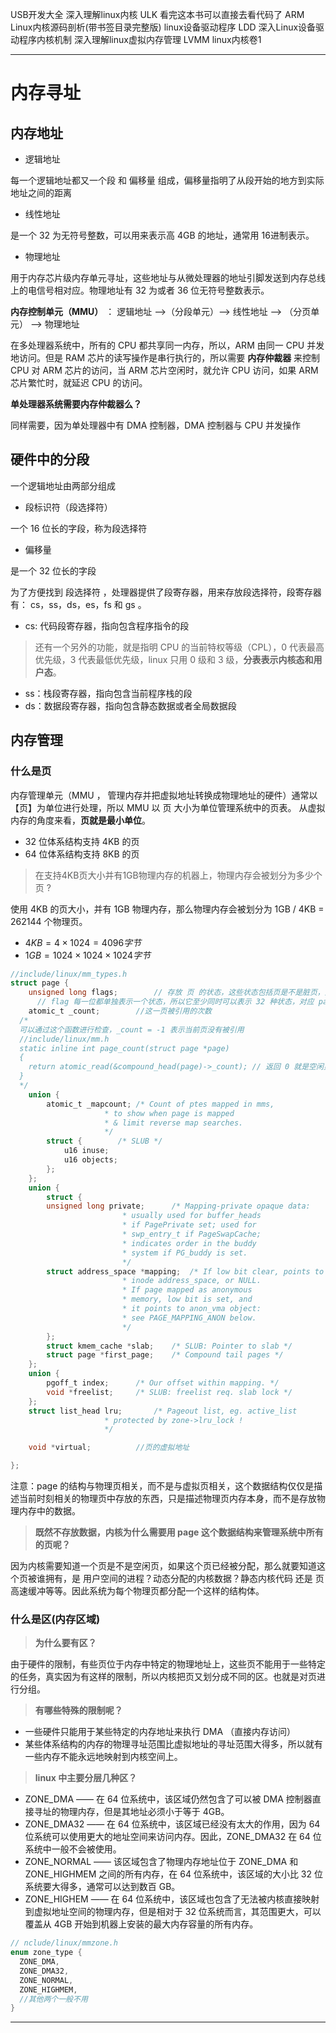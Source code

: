

USB开发大全
深入理解linux内核  ULK 看完这本书可以直接去看代码了
ARM  Linux内核源码剖析(带书签目录完整版)
linux设备驱动程序 LDD
深入Linux设备驱动程序内核机制
深入理解linux虚拟内存管理  LVMM
linux内核卷1




-----

# 内存寻址

## 内存地址

- 逻辑地址

每一个逻辑地址都又一个段 和 偏移量 组成，偏移量指明了从段开始的地方到实际地址之间的距离

- 线性地址

是一个 32 为无符号整数，可以用来表示高 4GB 的地址，通常用 16进制表示。

- 物理地址

用于内存芯片级内存单元寻址，这些地址与从微处理器的地址引脚发送到内存总线上的电信号相对应。物理地址有 32 为或者 36 位无符号整数表示。


**内存控制单元（MMU）** ： 逻辑地址 -->（分段单元）--> 线性地址 --> （分页单元） --> 物理地址

在多处理器系统中，所有的 CPU 都共享同一内存，所以，ARM 由同一 CPU 并发地访问。但是 RAM 芯片的读写操作是串行执行的，所以需要 **内存仲裁器** 来控制 CPU 对 ARM 芯片的访问，当 ARM 芯片空闲时，就允许 CPU 访问，如果 ARM 芯片繁忙时，就延迟 CPU 的访问。

**单处理器系统需要内存仲裁器么？**

同样需要，因为单处理器中有 DMA 控制器，DMA 控制器与 CPU 并发操作

## 硬件中的分段

一个逻辑地址由两部分组成

- 段标识符（段选择符）

一个 16 位长的字段，称为段选择符

- 偏移量

是一个 32 位长的字段

为了方便找到 段选择符 ，处理器提供了段寄存器，用来存放段选择符，段寄存器有： cs，ss，ds，es，fs 和 gs 。

- cs: 代码段寄存器，指向包含程序指令的段

> 还有一个另外的功能，就是指明 CPU 的当前特权等级（CPL），0 代表最高优先级，3 代表最低优先级，linux 只用 0 级和 3 级，**分表表示内核态和用户态**。

- ss：栈段寄存器，指向包含当前程序栈的段
- ds：数据段寄存器，指向包含静态数据或者全局数据段

## 内存管理

### 什么是页

内存管理单元（MMU ， 管理内存并把虚拟地址转换成物理地址的硬件）通常以【页】为单位进行处理，所以 MMU 以 页 大小为单位管理系统中的页表。 从虚拟内存的角度来看，**页就是最小单位**。

- 32 位体系结构支持 4KB 的页
- 64 位体系结构支持 8KB 的页

> 在支持4KB页大小并有1GB物理内存的机器上，物理内存会被划分为多少个页 ?

使用 4KB 的页大小，并有 1GB 物理内存，那么物理内存会被划分为 1GB / 4KB = 262144 个物理页。

- $4KB = 4\times1024 = 4096字节$
- $1 GB = 1024 \times 1024 \times 1024 字节$

```c
//include/linux/mm_types.h 
struct page {
	unsigned long flags;		// 存放 页 的状态，这些状态包括页是不是脏页，是不是被锁定在内存中等
      // flag 每一位都单独表示一个状态，所以它至少同时可以表示 32 种状态，对应 page-flags.h 的 enum pageflags 中
	atomic_t _count;		//这一页被引用的次数
  /*
  可以通过这个函数进行检查，_count = -1 表示当前页没有被引用
  //include/linux/mm.h
  static inline int page_count(struct page *page)
  {
    return atomic_read(&compound_head(page)->_count); // 返回 0 就是空闲页
  }
  */
	union {
		atomic_t _mapcount;	/* Count of ptes mapped in mms,
					 * to show when page is mapped
					 * & limit reverse map searches.
					 */
		struct {		/* SLUB */
			u16 inuse;
			u16 objects;
		};
	};
	union {
	    struct {
		unsigned long private;		/* Mapping-private opaque data:
					 	 * usually used for buffer_heads
						 * if PagePrivate set; used for
						 * swp_entry_t if PageSwapCache;
						 * indicates order in the buddy
						 * system if PG_buddy is set.
						 */
		struct address_space *mapping;	/* If low bit clear, points to
						 * inode address_space, or NULL.
						 * If page mapped as anonymous
						 * memory, low bit is set, and
						 * it points to anon_vma object:
						 * see PAGE_MAPPING_ANON below.
						 */
	    };
	    struct kmem_cache *slab;	/* SLUB: Pointer to slab */
	    struct page *first_page;	/* Compound tail pages */
	};
	union {
		pgoff_t index;		/* Our offset within mapping. */
		void *freelist;		/* SLUB: freelist req. slab lock */
	};
	struct list_head lru;		/* Pageout list, eg. active_list
					 * protected by zone->lru_lock !
					 */

	void *virtual;			//页的虚拟地址

};
```

注意：page 的结构与物理页相关，而不是与虚拟页相关，这个数据结构仅仅是描述当前时刻相关的物理页中存放的东西，只是描述物理页内存本身，而不是存放物理内存中的数据。

> **既然不存放数据，内核为什么需要用 page 这个数据结构来管理系统中所有的页呢？**

因为内核需要知道一个页是不是空闲页，如果这个页已经被分配，那么就要知道这个页被谁拥有，是 用户空间的进程？动态分配的内核数据？静态内核代码 还是 页高速缓冲等等。因此系统为每个物理页都分配一个这样的结构体。

### 什么是区(内存区域)

> **为什么要有区？**

由于硬件的限制，有些页位于内存中特定的物理地址上，这些页不能用于一些特定的任务，真实因为有这样的限制，所以内核把页又划分成不同的区。也就是对页进行分组。

> **有哪些特殊的限制呢？**

- 一些硬件只能用于某些特定的内存地址来执行 DMA （直接内存访问）
- 某些体系结构的内存的物理寻址范围比虚拟地址的寻址范围大得多，所以就有一些内存不能永远地映射到内核空间上。

> **linux 中主要分层几种区？**

- ZONE_DMA —— 在 64 位系统中，该区域仍然包含了可以被 DMA 控制器直接寻址的物理内存，但是其地址必须小于等于 4GB。
- ZONE_DMA32 —— 在 64 位系统中，该区域已经没有太大的作用，因为 64 位系统可以使用更大的地址空间来访问内存。因此，ZONE_DMA32 在 64 位系统中一般不会被使用。
- ZONE_NORMAL —— 该区域包含了物理内存地址位于 ZONE_DMA 和 ZONE_HIGHMEM 之间的所有内存，在 64 位系统中，该区域的大小比 32 位系统要大得多，通常可以达到数百 GB。
- ZONE_HIGHEM —— 在 64 位系统中，该区域也包含了无法被内核直接映射到虚拟地址空间的物理内存，但是相对于 32 位系统而言，其范围更大，可以覆盖从 4GB 开始到机器上安装的最大内存容量的所有内存。

```c
// nclude/linux/mmzone.h 
enum zone_type {
  ZONE_DMA,
  ZONE_DMA32,
  ZONE_NORMAL,
  ZONE_HIGHMEM,
  //其他两个一般不用
}
```

-----

